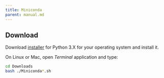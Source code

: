 ```yaml
---
title: Miniconda
parent: manual.md
---
```


## Download

Download <a href="https://docs.conda.io/en/latest/miniconda.html">installer</a> for Python 3.X for your operating system and install it.

On Linux or Mac, open *Terminal* application and type:

```bash
cd Downloads
bash ./Miniconda*.sh
```
